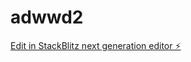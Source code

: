 # adwwd2

[Edit in StackBlitz next generation editor ⚡️](https://stackblitz.com/~/github.com/studiocloud/adwwd2)